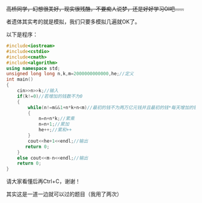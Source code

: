 ~~高桥同学，幻想很美好，现实很残酷，不要痴人说梦，还是好好学习OI吧......~~

者遗体其实考的就是模拟，我们只要多模拟几遍就OK了。

以下是程序：
```cpp
#include<iostream>
#include<cstdio>
#include<cmath>
#include<algorithm>
using namespace std;
unsigned long long n,k,m=2000000000000,he;//定义
int main()
{
    cin>>n>>k;//输入
    if(k!=0)//若增加的钱数不为0
    {
        while(n!=m&&1+n*k+n<m)//最初的钱不为两万亿元钱并且最初的钱*每天增加的钱+每天增加的钱也小于两万亿
        {
            n=n+n*k;//累乘
            n=n+1;//累加
            he++;//累和++
        }
        cout<<he+1<<endl;//输出
       return 0;
    }
    else cout<<m-n<<endl;//输出
    return 0;
}
```

请大家看懂后再Ctrl+C，谢谢！

其实这是一道一边就可以过的题目（我用了两次）

